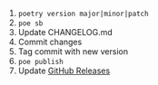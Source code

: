 1. `poetry version major|minor|patch`
1. `poe sb`
1. Update CHANGELOG.md
1. Commit changes
1. Tag commit with new version
1. `poe publish`
1. Update [GitHub Releases](https://github.com/adamghill/coltrane/releases/new)
